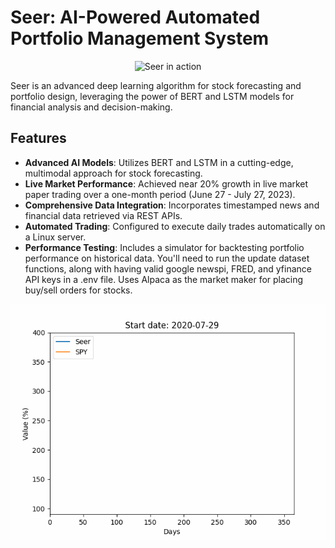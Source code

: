 # Seer: AI-Powered Automated Portfolio Management System

<p align="center">
  <img src="path_to_your_main_gif.gif" alt="Seer in action">
</p>

Seer is an advanced deep learning algorithm for stock forecasting and portfolio design, leveraging the power of BERT and LSTM models for financial analysis and decision-making.

## Features

- **Advanced AI Models**: Utilizes BERT and LSTM in a cutting-edge, multimodal approach for stock forecasting.
- **Live Market Performance**: Achieved near 20% growth in live market paper trading over a one-month period (June 27 - July 27, 2023).
- **Comprehensive Data Integration**: Incorporates timestamped news and financial data retrieved via REST APIs.
- **Automated Trading**: Configured to execute daily trades automatically on a Linux server.
- **Performance Testing**: Includes a simulator for backtesting portfolio performance on historical data.
You'll need to run the update dataset functions, along with having valid google newspi, FRED, and yfinance API keys in a .env file. Uses Alpaca as the market maker for placing buy/sell orders for stocks.
<p align="center">
  <img src="animations/animationLong1.gif" alt="Seer performance visualization">
</p>
